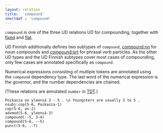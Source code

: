 ```yaml
---
layout: relation
title:  'compound'
shortdef : 'compound'
---
```


`compound` is one of the three UD relations UD for compounding,
together with [fixed]() and [flat]().

UD Finnish additionally defines two subtypes of `compound`,
[compound:nn]() for noun compounds and [compound:prt]()
for phrasal verb particles. As the other UD types and the
UD Finnish subtypes cover most cases of compounding, only
few cases are annotated specifically as `compound`.

Numerical expressions consisting of multiple tokens are annotated
using the `compound` dependency type. The last word of the numerical
expression is the governor, and the number dependencies are chained.

(These relations are annotated `number` in
[TDT](http://bionlp.utu.fi/fintreebank.html).)

<!-- fname:number.pdf -->
~~~ sdparse
Poikasia on yleensä 3 - 5 . \n Youngsters are usually 3 to 5 .
nsubj:cop(5-6, Poikasia-1)
cop(5-6, on-2)
advmod(5-6, yleensä-3)
compound(--5, 3-4)
compound(5-6, --5)
punct(5-6, .-7)
~~~
<!-- Interlanguage links updated Út zář 29 20:31:46 CEST 2020 -->
